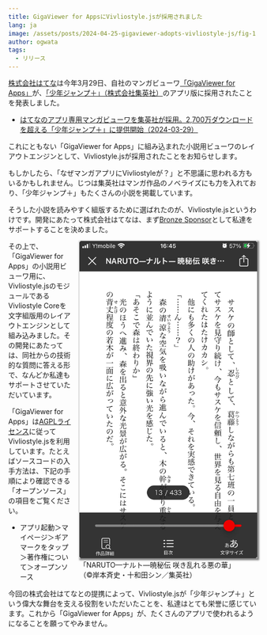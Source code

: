 ```yaml
---
title: GigaViewer for AppsにVivliostyle.jsが採用されました
lang: ja
image: /assets/posts/2024-04-25-gigaviewer-adopts-vivliostyle-js/fig-1.jpeg
author: ogwata
tags:
  - リリース
---
```



[株式会社はてな](https://hatena.co.jp/)は今年3月29日、自社のマンガビューワ[「GigaViewer for Apps」](https://hatena.co.jp/solutions/gigaviewer)が、[「少年ジャンプ＋」（株式会社集英社）](https://shonenjumpplus.com/)のアプリ版に採用されたことを発表しました。

- [はてなのアプリ専用マンガビューワを集英社が採用。2,700万ダウンロードを超える「少年ジャンプ＋」に提供開始（2024-03-29）](https://hatena.co.jp/press/release/entry/2024/03/29/120000)

これにともない「GigaViewer for Apps」に組み込まれた小説用ビューワのレイアウトエンジンとして、Vivliostyle.jsが採用されたことをお知らせします。

もしかしたら、「なぜマンガアプリにVivliostyleが？」と不思議に思われる方もいるかもしれません。じつは集英社はマンガ作品のノベライズにも力を入れており、「少年ジャンプ＋」もたくさんの小説を掲載しています。

そうした小説を読みやすく組版するために選ばれたのが、Vivliostyle.jsというわけです。開発にあたって株式会社はてなは、まず[Bronze Sponsor](https://vivliostyle.org/ja/sponsors/#%E3%82%B9%E3%83%9D%E3%83%B3%E3%82%B5%E3%83%BC%E4%B8%80%E8%A6%A7)として私達をサポートすることを決めました。

<figure style="float: right; margin: 0 0 1em 1em;">
  <img src="/assets/posts/2024-04-25-gigaviewer-adopts-vivliostyle-js/fig-1.jpeg" alt="「NARUTO—ナルト—暁秘伝 咲き乱れる悪の華」" style="width: 360px; box-shadow: 2px 2px 3px 2px grey;" />
  <figcaption  style="text-align: center font-size: 11pt;">「NARUTO—ナルト—暁秘伝 咲き乱れる悪の華」<br/>（©岸本斉史・十和田シン／集英社）</figcaption>
</figure>

その上で、「GigaViewer for Apps」の小説用ビューワ用に、Vivliostyle.jsのモジュールであるVivliostyle Coreを文字組版用のレイアウトエンジンとして組み込みました。その開発にあたっては、同社からの技術的な質問に答える形で、なんどか私達もサポートさせていただいています。

「GigaViewer for Apps」は[AGPLライセンス](https://www.gnu.org/licenses/agpl-3.0.html)に従ってVivliostyle.jsを利用しています。たとえばソースコードの入手方法は、下記の手順により確認できる「オープンソース」の項目をご覧ください。

- アプリ起動＞マイページ＞ギアマークをタップ＞著作権について＞オープンソース

今回の株式会社はてなとの提携によって、Vivliostyle.jsが「少年ジャンプ＋」という偉大な舞台を支える役割をいただいたことを、私達はとても栄誉に感じています。これから「GigaViewer for Apps」が、たくさんのアプリで使われるようになることを願ってやみません。